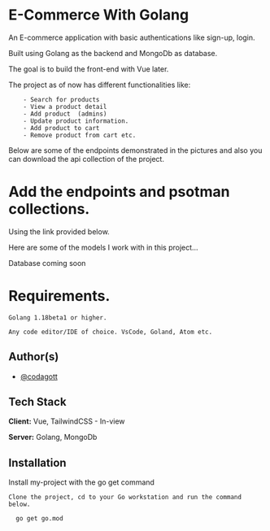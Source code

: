 # E-Commerce With Golang

An E-commerce application with basic authentications like sign-up, login.

Built using Golang as the backend and MongoDb as database.

The goal is to build the front-end with Vue later.

The project as of now has different functionalities like:

        - Search for products
        - View a product detail
        - Add product  (admins)
        - Update product information.
        - Add product to cart
        - Remove product from cart etc.

Below are some of the endpoints demonstrated in the pictures and also you can download the api collection of the project.
# Add the endpoints and psotman collections.

Using the link provided below.

Here are some of the models I work with in this project...

Database coming soon


# Requirements.

    Golang 1.18beta1 or higher.

    Any code editor/IDE of choice. VsCode, Goland, Atom etc.


## Author(s)

- [@codagott](https://www.github.com/codagott)


## Tech Stack

**Client:** Vue, TailwindCSS - In-view

**Server:** Golang, MongoDb


## Installation

Install my-project with the go get command

    Clone the project, cd to your Go workstation and run the command below.

```bash
  go get go.mod
```
    
